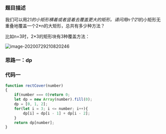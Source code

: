 ### 题目描述
我们可以用2*1的小矩形横着或者竖着去覆盖更大的矩形。请问用n个2*1的小矩形无重叠地覆盖一个2*n的大矩形，总共有多少种方法？

比如n=3时，2*3的矩形块有3种覆盖方法：

![image-20200729210820246](C:\Users\DMQ\AppData\Roaming\Typora\typora-user-images\image-20200729210820246.png)

### 思路一：dp

### 代码一

```js
function rectCover(number)
{
    if(number === 0)return 0;
    let dp = new Array(number).fill(0);
    dp = [0, 1, 2];
    for(let i = 3; i <= number; i++){
        dp[i] = dp[i - 1] + dp[i - 2];
    }
    return dp[number];
}
```
